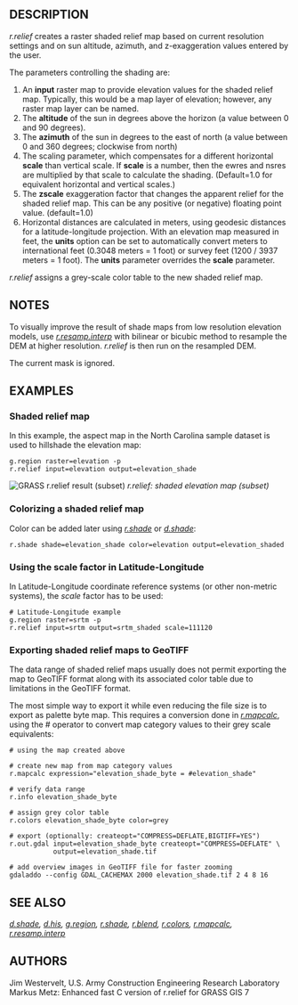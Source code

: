 ## DESCRIPTION

*r.relief* creates a raster shaded relief map based on current
resolution settings and on sun altitude, azimuth, and z-exaggeration
values entered by the user.

The parameters controlling the shading are:

1. An **input** raster map to provide elevation values for the shaded
    relief map. Typically, this would be a map layer of elevation;
    however, any raster map layer can be named.
2. The **altitude** of the sun in degrees above the horizon (a value
    between 0 and 90 degrees).
3. The **azimuth** of the sun in degrees to the east of north (a value
    between 0 and 360 degrees; clockwise from north)
4. The scaling parameter, which compensates for a different horizontal
    **scale** than vertical scale. If **scale** is a number, then the
    ewres and nsres are multiplied by that scale to calculate the
    shading. (Default=1.0 for equivalent horizontal and vertical
    scales.)
5. The **zscale** exaggeration factor that changes the apparent relief
    for the shaded relief map. This can be any positive (or negative)
    floating point value. (default=1.0)
6. Horizontal distances are calculated in meters, using geodesic
    distances for a latitude-longitude projection. With an elevation map
    measured in feet, the **units** option can be set to automatically
    convert meters to international feet (0.3048 meters = 1 foot) or
    survey feet (1200 / 3937 meters = 1 foot). The **units** parameter
    overrides the **scale** parameter.

*r.relief* assigns a grey-scale color table to the new shaded relief
map.

## NOTES

To visually improve the result of shade maps from low resolution
elevation models, use *[r.resamp.interp](r.resamp.interp.md)* with
bilinear or bicubic method to resample the DEM at higher resolution.
*r.relief* is then run on the resampled DEM.

The current mask is ignored.

## EXAMPLES

### Shaded relief map

In this example, the aspect map in the North Carolina sample dataset is
used to hillshade the elevation map:

```shell
g.region raster=elevation -p
r.relief input=elevation output=elevation_shade
```

<img src="r_relief.png" data-border="0"
alt="GRASS r.relief result (subset)" />
*r.relief: shaded elevation map (subset)*

### Colorizing a shaded relief map

Color can be added later using *[r.shade](r.shade.md)* or
*[d.shade](d.shade.md)*:

```shell
r.shade shade=elevation_shade color=elevation output=elevation_shaded
```

### Using the scale factor in Latitude-Longitude

In Latitude-Longitude coordinate reference systems (or other non-metric
systems), the *scale* factor has to be used:

```shell
# Latitude-Longitude example
g.region raster=srtm -p
r.relief input=srtm output=srtm_shaded scale=111120
```

### Exporting shaded relief maps to GeoTIFF

The data range of shaded relief maps usually does not permit exporting
the map to GeoTIFF format along with its associated color table due to
limitations in the GeoTIFF format.

The most simple way to export it while even reducing the file size is to
export as palette byte map. This requires a conversion done in
*[r.mapcalc](r.mapcalc.md)*, using the \# operator to convert map
category values to their grey scale equivalents:

```shell
# using the map created above

# create new map from map category values
r.mapcalc expression="elevation_shade_byte = #elevation_shade"

# verify data range
r.info elevation_shade_byte

# assign grey color table
r.colors elevation_shade_byte color=grey

# export (optionally: createopt="COMPRESS=DEFLATE,BIGTIFF=YES")
r.out.gdal input=elevation_shade_byte createopt="COMPRESS=DEFLATE" \
           output=elevation_shade.tif

# add overview images in GeoTIFF file for faster zooming
gdaladdo --config GDAL_CACHEMAX 2000 elevation_shade.tif 2 4 8 16
```

## SEE ALSO

*[d.shade](d.shade.md), [d.his](d.his.md), [g.region](g.region.md),
[r.shade](r.shade.md), [r.blend](r.blend.md), [r.colors](r.colors.md),
[r.mapcalc](r.mapcalc.md), [r.resamp.interp](r.resamp.interp.md)*

## AUTHORS

Jim Westervelt, U.S. Army Construction Engineering Research Laboratory
Markus Metz: Enhanced fast C version of r.relief for GRASS GIS 7
